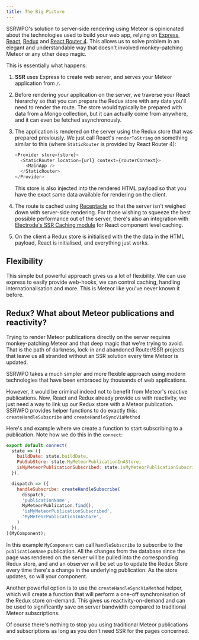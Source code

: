```yaml
---
title: The Big Picture
---
```


SSRWPO's solution to server-side rendering using Meteor is opinionated about the technologies
used to build your web app, relying on [Express](http://expressjs.com), [React](https://facebook.github.io/react/),
[Redux](http://redux.js.org) and [React Router 4](https://reacttraining.com/react-router/). This allows
us to solve problem in an elegant and understandable way that doesn't involved monkey-patching Meteor
or any other deep magic.

This is essentially what happens:

1. **SSR** uses Express to create web server, and serves your Meteor application from `/`.

2. Before rendering your application on the server, we traverse your React hierarchy
   so that you can prepare the Redux store with any data you'll need to render the route.
   The store would typically be prepared with data from a Mongo collection, but it can actually come from anywhere,
   and it can even be fetched asynchronously.

3. The application is rendered on the server using the Redux store that was prepared previously. We just call
   React's `renderToString` on something similar to this (where `StaticRouter` is provided by React Router 4):

   ````js
   <Provider store={store}>
     <StaticRouter location={url} context={routerContext}>
       <MainApp />
     </StaticRouter>
   </Provider>
   ````

   This store is also injected into the rendered HTML payload so that you have the exact same data available for
   rendering on the client.

4. The route is cached using [Receptacle](https://github.com/DylanPiercey/receptacle) so that the server isn't weighed
   down with server-side rendering. For those wishing to squeeze the best possible performance out of the server,
   there's also an integration with [Electrode's SSR Caching module](https://github.com/electrode-io/electrode-react-ssr-caching)
   for React component level caching.

5. On the client a Redux store is initialised with the the data in the HTML payload, React is initialised, and everything
   just works.

## Flexibility

This simple but powerful approach gives us a lot of flexibility. We can use express to easily provide web-hooks,
we can control caching, handling internationalisation and more. This is Meteor like you've never known it before.

## Redux? What about Meteor publications and reactivity?

Trying to render Meteor publications directly on the server requires monkey-patching Meteor and that deep magic that
we're trying to avoid. That is the path of darkness, lock-in and abandoned Router/SSR projects that leave us all stranded
without an SSR solution every time Meteor is updated.

SSRWPO takes a much simpler and more flexible approach using modern technologies that have been embraced by thousands
of web applications.

However, it would be criminal indeed not to benefit from Meteor's reactive publications. Now, React and Redux already
provide us with reactivity, we just need a way to link up our Redux store with a Meteor publication. SSRWPO provides helper
functions to do exactly this: `createHandleSubscribe` and `createHandleSyncViaMethod`

Here's and example where we create a function to start subscribing to a publication. Note how we do this in the
`connect`:

````js
export default connect(
  state => ({
    buildDate: state.buildDate,
    PubSubStore: state.MyMeteorPublicationInAStore,
    isMyMeteorPublicationSubscribed: state.isMyMeteorPublicationSubscribed,
  }),

  dispatch => ({
    handleSubscribe: createHandleSubscribe(
      dispatch,
      'publicationName',
      MyMeteorPublication.find(),
      'isMyMeteorPublicationSubscribed',
      'MyMeteorPublicationInAStore',
    )
  }),
)(MyComponent);
````

In this example `MyComponent` can call `handleSubscribe` to subscribe to the `publicationName` publication. All the changes
from the database since the page was rendered on the server will be pulled into the corresponding Redux store, and
and an observer will be set up to update the Redux Store every time there's a change in the underlying publication.
As the store updates, so will your component.

Another powerful option is to use the `createHandleSyncViaMethod` helper, which will create a function that will perform
a one-off synchronisation of the Redux store on-demand. This gives us reactivity-on-demand and can be used to significantly
save on server bandwidth compared to traditional Meteor subscriptions.

Of course there's nothing to stop you using traditional Meteor publications and subscriptions as long as you don't need
SSR for the pages concerned.
